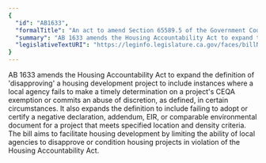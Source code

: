 ```yaml
---
{
  "id": "AB1633",
  "formalTitle": "An act to amend Section 65589.5 of the Government Code, relating to housing.",
  "summary": "AB 1633 amends the Housing Accountability Act to expand the definition of 'disapproving' a housing development project to include instances where a local agency fails to make a timely determination on a project's CEQA exemption or commits an abuse of discretion, as defined, in certain circumstances. It also expands the definition to include failing to adopt or certify a negative declaration, addendum, EIR, or comparable environmental document for a project that meets specified location and density criteria. The bill aims to facilitate housing development by limiting the ability of local agencies to disapprove or condition housing projects in violation of the Housing Accountability Act.",
  "legislativeTextURI": "https://leginfo.legislature.ca.gov/faces/billNavClient.xhtml?bill_id=202320240AB1633"
}
---
```


AB 1633 amends the Housing Accountability Act to expand the definition of 'disapproving' a housing development project to include instances where a local agency fails to make a timely determination on a project's CEQA exemption or commits an abuse of discretion, as defined, in certain circumstances. It also expands the definition to include failing to adopt or certify a negative declaration, addendum, EIR, or comparable environmental document for a project that meets specified location and density criteria. The bill aims to facilitate housing development by limiting the ability of local agencies to disapprove or condition housing projects in violation of the Housing Accountability Act.
